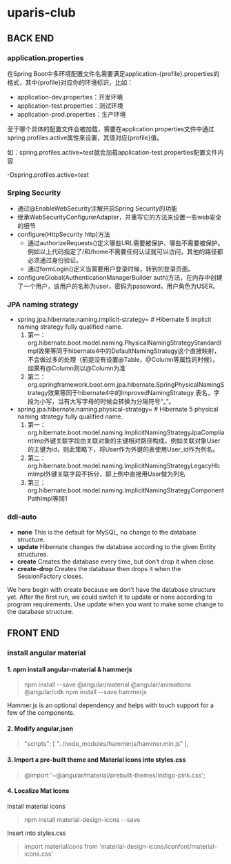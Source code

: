 # uparis-club
## BACK END
### application.properties
在Spring Boot中多环境配置文件名需要满足application-{profile}.properties的格式，其中{profile}对应你的环境标识，比如：
* application-dev.properties：开发环境
* application-test.properties：测试环境
* application-prod.properties：生产环境

至于哪个具体的配置文件会被加载，需要在application.properties文件中通过spring.profiles.active属性来设置，其值对应{profile}值。

如：spring.profiles.active=test就会加载application-test.properties配置文件内容

-Dspring.profiles.active=test

### Srping Security
* 通过@EnableWebSecurity注解开启Spring Security的功能
* 继承WebSecurityConfigurerAdapter，并重写它的方法来设置一些web安全的细节 
* configure(HttpSecurity http)方法
    * 通过authorizeRequests()定义哪些URL需要被保护、哪些不需要被保护。例如以上代码指定了/和/home不需要任何认证就可以访问，其他的路径都必须通过身份验证。
    * 通过formLogin()定义当需要用户登录时候，转到的登录页面。
* configureGlobal(AuthenticationManagerBuilder auth)方法，在内存中创建了一个用户，该用户的名称为user，密码为password，用户角色为USER。

### JPA naming strategy
* spring.jpa.hibernate.naming.implicit-strategy= # Hibernate 5 implicit naming strategy fully qualified name.
    1. 第一：org.hibernate.boot.model.naming.PhysicalNamingStrategyStandardImpl效果等同于hibernate4中的DefaultNamingStrategy这个直接映射，不会做过多的处理（前提没有设置@Table，@Column等属性的时候）。如果有@Column则以@Column为准
    1. 第二：org.springframework.boot.orm.jpa.hibernate.SpringPhysicalNamingStrategy效果等同于hibernate4中的ImprovedNamingStrategy 表名，字段为小写，当有大写字母的时候会转换为分隔符号“_”。
* spring.jpa.hibernate.naming.physical-strategy= # Hibernate 5 physical naming strategy fully qualified name.
    1. 第一：org.hibernate.boot.model.naming.ImplicitNamingStrategyJpaCompliantImp外键关联字段由关联对象的主键相对路径构成，例如关联对象User的主键为id，则此策略下，将User作为外键的表使用User_id作为列名。
    2. 第二：org.hibernate.boot.model.naming.ImplicitNamingStrategyLegacyHbmImpl外键关联字段不拆分，即上例中直接用User做为列名
    3. 第三：org.hibernate.boot.model.naming.ImplicitNamingStrategyComponentPathImpl等同1

### ddl-auto
* **none** This is the default for MySQL, no change to the database structure.
* **update** Hibernate changes the database according to the given Entity structures.
* **create** Creates the database every time, but don’t drop it when close.
* **create-drop** Creates the database then drops it when the SessionFactory closes.

We here begin with create because we don’t have the database structure yet. After the first run, we could switch it to update or none according to program requirements. Use update when you want to make some change to the database structure.

## FRONT END

### install angular material
#### 1. npm install angular-material & hammerjs
> npm install --save @angular/material @angular/animations @angular/cdk
> npm install --save hammerjs

Hammer.js is an optional dependency and helps with touch support for a few of the components.

#### 2. Modify angular.json
>"scripts": [
>   "../node_modules/hammerjs/hammer.min.js"
> ],

#### 3. Import a pre-built theme and Material icons into styles.css
> @import '~@angular/material/prebuilt-themes/indigo-pink.css';


#### 4. Localize Mat Icons
Install material icons
> npm install material-design-icons --save

Insert into styles.css
> import materialIcons from 'material-design-icons/iconfont/material-icons.css'
